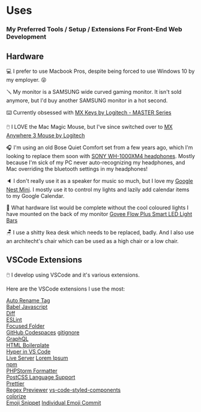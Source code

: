 # Uses 
### My Preferred Tools / Setup / Extensions For Front-End Web Development

## Hardware ##
💻 I prefer to use Macbook Pros, despite being forced to use Windows 10 by my employer. 😝  

🪛 My monitor is a SAMSUNG wide curved gaming monitor. It isn't sold anymore, but I'd buy another SAMSUNG monitor in a hot second.  

⌨️ Currently obsessed with [MX Keys by Logitech - MASTER Series](https://www.logitech.com/en-ca/products/keyboards/mx-keys-wireless-keyboard.920-009295.html?gclid=CjwKCAiAjoeRBhAJEiwAYY3nDL25ZNH0XoBu_8Cg3Z4KWbR_dbD2Qg_wtEgQtbHVGAvMO9MURW4_choCabgQAvD_BwE)  

🖱️ I LOVE the Mac Magic Mouse, but I've since switched over to [MX Anywhere 3 Mouse by Logitech](https://www.logitech.com/en-ca/products/mice/mx-anywhere-3-for-business.910-006204.html)  

🎧 I'm using an old Bose Quiet Comfort set from a few years ago, which I'm looking to replace them soon with [SONY WH-1000XM4 headphones](https://www.sony.ca/en/electronics/headband-headphones/wh-1000xm4). Mostly because I'm sick of my PC never auto-recognizing my headphones, and Mac overriding the bluetooth settings in my headphones!  

🔈 I don't really use it as a speaker for music so much, but I love my [Google Nest Mini](https://store.google.com/ca/product/google_nest_mini?hl=en-GB). I mostly use it to control my lights and lazily add calendar items to my Google Calendar.  

🔦 What hardware list would be complete without the cool coloured lights I have mounted on the back of my monitor [Govee Flow Plus Smart LED Light Bars](https://www.amazon.ca/gp/product/B096WZXKZP/ref=ppx_yo_dt_b_search_asin_title?ie=UTF8&psc=1)  

🪑 I use a shitty Ikea desk which needs to be replaced, badly. And I also use an architecht's chair which can be used as a high chair or a low chair.  


## VSCode Extensions ##
🖱️ I develop using VSCode and it's various extensions.

Here are the VSCode extensions I use the most:

[Auto Rename Tag](https://marketplace.visualstudio.com/items?itemName=formulahendry.auto-rename-tag)  
[Babel Javascript](https://marketplace.visualstudio.com/items?itemName=mgmcdermott.vscode-language-babel)  
[Diff](https://marketplace.visualstudio.com/items?itemName=fabiospampinato.vscode-diff)  
[ESLint](https://marketplace.visualstudio.com/items?itemName=dbaeumer.vscode-eslint)  
[Focused Folder](https://marketplace.visualstudio.com/items?itemName=rslfrkndmrky.rsl-vsc-focused-folder)  
[GitHub Codespaces](https://marketplace.visualstudio.com/items?itemName=GitHub.codespaces)
[gitignore](https://marketplace.visualstudio.com/items?itemName=michelemelluso.gitignore)  
[GraphQL](https://marketplace.visualstudio.com/items?itemName=GraphQL.vscode-graphql)  
[HTML Boilerplate](https://marketplace.visualstudio.com/items?itemName=sidthesloth.html5-boilerplate)  
[Hyper in VS Code](https://marketplace.visualstudio.com/items?itemName=LevitatingBusinessMan.hyper-vsc)  
[Live Server](https://marketplace.visualstudio.com/items?itemName=ritwickdey.LiveServer)
[Lorem Ipsum](https://marketplace.visualstudio.com/items?itemName=Tyriar.lorem-ipsum)  
[npm](https://marketplace.visualstudio.com/items?itemName=eg2.vscode-npm-script)  
[PHPStorm Formatter](https://marketplace.visualstudio.com/items?itemName=animus-coop.vscode-phpstorm-formatter)  
[PostCSS Language Support](https://marketplace.visualstudio.com/items?itemName=csstools.postcss)  
[Prettier](https://marketplace.visualstudio.com/items?itemName=esbenp.prettier-vscode)  
[Regex Previewer](https://marketplace.visualstudio.com/items?itemName=chrmarti.regex)
[vs-code-styled-components](https://marketplace.visualstudio.com/items?itemName=mf.vscode-styled-components)  
[colorize](https://marketplace.visualstudio.com/items?itemName=kamikillerto.vscode-colorize)  
[Emoji Snippet](https://marketplace.visualstudio.com/items?itemName=doooreyn.emoji-snippet-vscode)
[Individual Emoji Commit](https://marketplace.visualstudio.com/items?itemName=fz6m.individual-emoji-commit)
 
